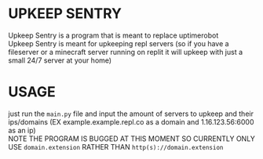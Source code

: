 # UPKEEP SENTRY
Upkeep Sentry is a program that is meant to replace uptimerobot  
Upkeep Sentry is meant for upkeeping repl servers (so if you have a fileserver or a minecraft server running on replit it will upkeep with just a small 24/7 server at your home)
# USAGE
just run the `main.py` file and input the amount of servers to upkeep and their ips/domains (EX example.example.repl.co as a domain and 1.16.123.56:6000 as an ip)  
NOTE THE PROGRAM IS BUGGED AT THIS MOMENT SO CURRENTLY ONLY USE `domain.extension` RATHER THAN `http(s)://domain.extension`